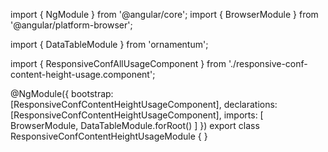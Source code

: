 import { NgModule } from '@angular/core';
import { BrowserModule } from '@angular/platform-browser';
  
import { DataTableModule } from 'ornamentum';
  
import { ResponsiveConfAllUsageComponent } from './responsive-conf-content-height-usage.component';

@NgModule({
 bootstrap: [ResponsiveConfContentHeightUsageComponent],
 declarations: [ResponsiveConfContentHeightUsageComponent],
 imports: [
    BrowserModule, 
    DataTableModule.forRoot()
  ]
})
export class ResponsiveConfContentHeightUsageModule {
}
